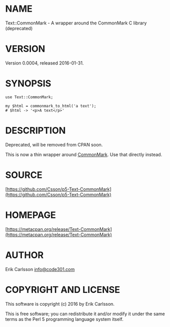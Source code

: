 # NAME

Text::CommonMark - A wrapper around the CommonMark C library (deprecated)

# VERSION

Version 0.0004, released 2016-01-31.

# SYNOPSIS

    use Text::CommonMark;

    my $html = commonmark_to_html('a text');
    # $html -> '<p>A text</p>'

# DESCRIPTION

Deprecated, will be removed from CPAN soon.

This is now a thin wrapper around [CommonMark](https://metacpan.org/pod/CommonMark). Use that directly instead.

# SOURCE

[https://github.com/Csson/p5-Text-CommonMark](https://github.com/Csson/p5-Text-CommonMark)

# HOMEPAGE

[https://metacpan.org/release/Text-CommonMark](https://metacpan.org/release/Text-CommonMark)

# AUTHOR

Erik Carlsson <info@code301.com>

# COPYRIGHT AND LICENSE

This software is copyright (c) 2016 by Erik Carlsson.

This is free software; you can redistribute it and/or modify it under
the same terms as the Perl 5 programming language system itself.
